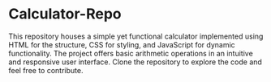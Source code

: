 # Calculator-Repo
This repository houses a simple yet functional calculator implemented using HTML for the structure, CSS for styling, and JavaScript for dynamic functionality. The project offers basic arithmetic operations in an intuitive and responsive user interface. Clone the repository to explore the code and feel free to contribute.
